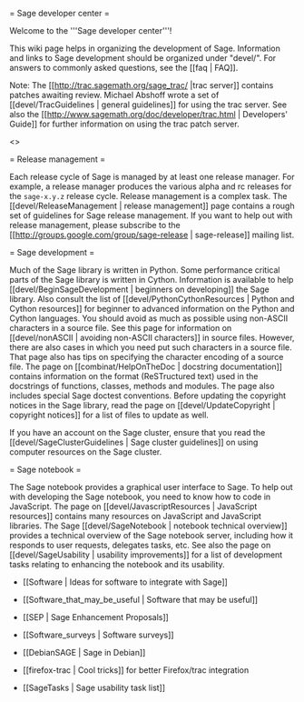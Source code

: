 = Sage developer center =

Welcome to the '''Sage developer center'''!

This wiki page helps in organizing the development of Sage. Information and links to Sage development should be organized under "devel/". For answers to commonly asked questions, see the [[faq | FAQ]].

Note: The [[http://trac.sagemath.org/sage_trac/ |trac server]] contains patches awaiting review. Michael Abshoff wrote a set of [[devel/TracGuidelines | general guidelines]] for using the trac server. See also the [[http://www.sagemath.org/doc/developer/trac.html | Developers' Guide]] for further information on using the trac patch server.

<<TableOfContents>>


= Release management =

Each release cycle of Sage is managed by at least one release manager. For example, a release manager produces the various alpha and rc releases for the `sage-x.y.z` release cycle. Release management is a complex task. The [[devel/ReleaseManagement | release management]] page contains a rough set of guidelines for Sage release management. If you want to help out with release management, please subscribe to the [[http://groups.google.com/group/sage-release | sage-release]] mailing list.


= Sage development =

Much of the Sage library is written in Python. Some performance critical parts of the Sage library is written in Cython. Information is available to help [[devel/BeginSageDevelopment | beginners on developing]] the Sage library. Also consult the list of [[devel/PythonCythonResources | Python and Cython resources]] for beginner to advanced information on the Python and Cython languages. You should avoid as much as possible using non-ASCII characters in a source file. See this page for information on [[devel/nonASCII | avoiding non-ASCII characters]] in source files. However, there are also cases in which you need put such characters in a source file. That page also has tips on specifying the character encoding of a source file. The page on [[combinat/HelpOnTheDoc | docstring documentation]] contains information on the format (ReSTructured text) used in the docstrings of functions, classes, methods and modules. The page also includes special Sage doctest conventions. Before updating the copyright notices in the Sage library, read the page on [[devel/UpdateCopyright | copyright notices]] for a list of files to update as well.

If you have an account on the Sage cluster, ensure that you read the [[devel/SageClusterGuidelines | Sage cluster guidelines]] on using computer resources on the Sage cluster.


= Sage notebook =

The Sage notebook provides a graphical user interface to Sage. To help out with developing the Sage notebook, you need to know how to code in JavaScript. The page on [[devel/JavascriptResources | JavaScript resources]] contains many resources on JavaScript and JavaScript libraries. The Sage [[devel/SageNotebook | notebook technical overview]] provides a technical overview of the Sage notebook server, including how it responds to user requests, delegates tasks, etc. See also the page on [[devel/SageUsability | usability improvements]] for a list of development tasks relating to enhancing the notebook and its usability.

 * [[Software | Ideas for software to integrate with Sage]]

 * [[Software_that_may_be_useful | Software that may be useful]]

 * [[SEP | Sage Enhancement Proposals]]

 * [[Software_surveys | Software surveys]]

 * [[DebianSAGE | Sage in Debian]]

 * [[firefox-trac | Cool tricks]] for better Firefox/trac integration

 * [[SageTasks | Sage usability task list]]
